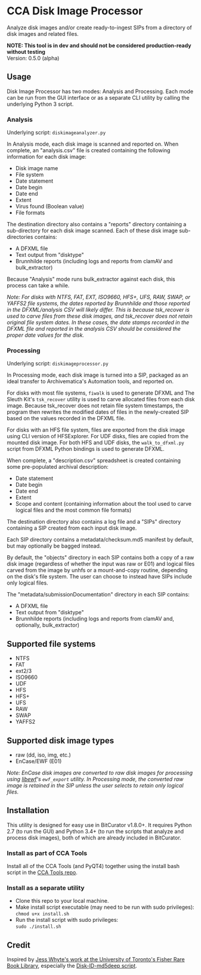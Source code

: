 # CCA Disk Image Processor  

Analyze disk images and/or create ready-to-ingest SIPs from a directory of disk images and related files.  

**NOTE: This tool is in dev and should not be considered production-ready without testing**  
Version: 0.5.0 (alpha)

## Usage

Disk Image Processor has two modes: Analysis and Processing. Each mode can be run from the GUI interface or as a separate CLI utility by calling the underlying Python 3 script.  

### Analysis

Underlying script: `diskimageanalyzer.py`  

In Analysis mode, each disk image is scanned and reported on. When complete, an "analysis.csv" file is created containing the following information for each disk image:  

* Disk image name  
* File system  
* Date statement  
* Date begin  
* Date end  
* Extent  
* Virus found (Boolean value)  
* File formats  

The destination directory also contains a "reports" directory containing a sub-directory for each disk image scanned. Each of these disk image sub-directories contains:  

* A DFXML file  
* Text output from "disktype"  
* Brunnhilde reports (including logs and reports from clamAV and bulk_extractor)  

Because "Analysis" mode runs bulk_extractor against each disk, this process can take a while.  

*Note: For disks with NTFS, FAT, EXT, ISO9660, HFS+, UFS, RAW, SWAP, or YAFFS2 file systems, the dates reported by Brunnhilde and those reported in the DFXML/analysis CSV will likely differ. This is because tsk_recover is used to carve files from these disk images, and tsk_recover does not retain original file system dates. In these cases, the date stamps recorded in the DFXML file and reported in the analysis CSV should be considered the proper date values for the disk.*

### Processing

Underlying script: `diskimageprocessor.py`  

In Processing mode, each disk image is turned into a SIP, packaged as an ideal transfer to Archivematica's Automation tools, and reported on.

For disks with most file systems, `fiwalk` is used to generate DFXML and The Sleuth Kit's `tsk_recover` utility is used to carve allocated files from each disk image. Because tsk_recover does not retain file system timestamps, the program then rewrites the modified dates of files in the newly-created SIP based on the values recorded in the DFXML file.

For disks with an HFS file system, files are exported from the disk image using CLI version of HFSExplorer. For UDF disks, files are copied from the mounted disk image. For both HFS and UDF disks, the `walk_to_dfxml.py` script from DFXML Python bindings is used to generate DFXML.

When complete, a "description.csv" spreadsheet is created containing some pre-populated archival description:  
* Date statement  
* Date begin  
* Date end  
* Extent  
* Scope and content (containing information about the tool used to carve logical files and the most common file formats)

The destination directory also contains a log file and a "SIPs" directory containing a SIP created from each input disk image. 

Each SIP directory contains a metadata/checksum.md5 manifest by default, but may optionally be bagged instead. 

By default, the "objects" directory in each SIP contains both a copy of a raw disk image (regardless of whether the input was raw or E01) and logical files carved from the image by unhfs or a mount-and-copy routine, depending on the disk's file system. The user can choose to instead have SIPs include only logical files.

The "metadata/submissionDocumentation" directory in each SIP contains:  

* A DFXML file  
* Text output from "disktype"  
* Brunnhilde reports (including logs and reports from clamAV and, optionally, bulk_extractor)  

## Supported file systems

* NTFS  
* FAT  
* ext2/3  
* ISO9660  
* UDF
* HFS  
* HFS+  
* UFS  
* RAW  
* SWAP  
* YAFFS2  

## Supported disk image types  

* raw (dd, iso, img, etc.)  
* EnCase/EWF (E01)  

*Note: EnCase disk images are converted to raw disk images for processing using [libewf](https://github.com/libyal/libewf)'s `ewf_export` utility. In Processing mode, the converted raw image is retained in the SIP unless the user selects to retain only logical files.*

## Installation

This utility is designed for easy use in BitCurator v1.8.0+. It requires Python 2.7 (to run the GUI) and Python 3.4+ (to run the scripts that analyze and process disk images), both of which are already included in BitCurator.    

### Install as part of CCA Tools  

Install all of the CCA Tools (and PyQT4) together using the install bash script in the [CCA Tools repo](https://github.com/timothyryanwalsh/cca-tools).  

### Install as a separate utility
* Clone this repo to your local machine.  
* Make install script executable (may need to be run with sudo privileges):  
`chmod u+x install.sh` 
* Run the install script with sudo privileges:  
`sudo ./install.sh`  

## Credit  

Inspired by [Jess Whyte's work at the University of Toronto's Fisher Rare Book Library](https://saaers.wordpress.com/2016/04/12/clearing-the-digital-backlog-at-the-thomas-fisher-rare-book-library/comment-page-1/), especially the [Disk-ID-md5deep script](https://github.com/jesswhyte/Disk-ID-md5deep/).
